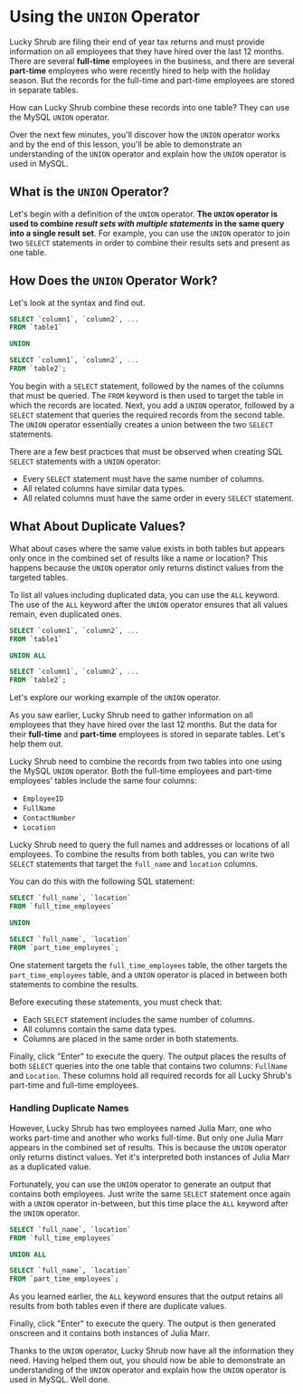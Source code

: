 # **Using the `UNION` Operator**

Lucky Shrub are filing their end of year tax returns and must provide information on all employees that they have hired over the last 12 months. There are several **full-time** employees in the business, and there are several **part-time** employees who were recently hired to help with the holiday season. But the records for the full-time and part-time employees are stored in separate tables.

How can Lucky Shrub combine these records into one table? They can use the MySQL `UNION` operator.

Over the next few minutes, you'll discover how the `UNION` operator works and by the end of this lesson, you'll be able to demonstrate an understanding of the `UNION` operator and explain how the `UNION` operator is used in MySQL.

## **What is the `UNION` Operator?**

Let's begin with a definition of the `UNION` operator. **The `UNION` operator is used to combine *result sets with multiple statements* in the same query into a single result set**. For example, you can use the `UNION` operator to join two `SELECT` statements in order to combine their results sets and present as one table.

## **How Does the `UNION` Operator Work?**

Let's look at the syntax and find out.

```sql
SELECT `column1`, `column2`, ...
FROM `table1`

UNION

SELECT `column1`, `column2`, ...
FROM `table2`;
```

You begin with a `SELECT` statement, followed by the names of the columns that must be queried. The `FROM` keyword is then used to target the table in which the records are located. Next, you add a `UNION` operator, followed by a `SELECT` statement that queries the required records from the second table. The `UNION` operator essentially creates a union between the two `SELECT` statements.

There are a few best practices that must be observed when creating SQL `SELECT` statements with a `UNION` operator:
- Every `SELECT` statement must have the same number of columns.
- All related columns have similar data types.
- All related columns must have the same order in every `SELECT` statement.

## **What About Duplicate Values?**

What about cases where the same value exists in both tables but appears only once in the combined set of results like a name or location? This happens because the `UNION` operator only returns distinct values from the targeted tables.

To list all values including duplicated data, you can use the `ALL` keyword. The use of the `ALL` keyword after the `UNION` operator ensures that all values remain, even duplicated ones.

```sql
SELECT `column1`, `column2`, ...
FROM `table1`

UNION ALL

SELECT `column1`, `column2`, ...
FROM `table2`;
```

Let's explore our working example of the `UNION` operator.

As you saw earlier, Lucky Shrub need to gather information on all employees that they have hired over the last 12 months. But the data for their **full-time** and **part-time** employees is stored in separate tables. Let's help them out.

Lucky Shrub need to combine the records from two tables into one using the MySQL `UNION` operator. Both the full-time employees and part-time employees' tables include the same four columns:

- `EmployeeID`
- `FullName`
- `ContactNumber`
- `Location`

Lucky Shrub need to query the full names and addresses or locations of all employees. To combine the results from both tables, you can write two `SELECT` statements that target the `full_name` and `location` columns.

You can do this with the following SQL statement:

```sql
SELECT `full_name`, `location`
FROM `full_time_employees`

UNION

SELECT `full_name`, `location`
FROM `part_time_employees`;
```

One statement targets the `full_time_employees` table, the other targets the `part_time_employees` table, and a `UNION` operator is placed in between both statements to combine the results.

Before executing these statements, you must check that:
- Each `SELECT` statement includes the same number of columns.
- All columns contain the same data types.
- Columns are placed in the same order in both statements.

Finally, click "Enter" to execute the query. The output places the results of both `SELECT` queries into the one table that contains two columns: `FullName` and `Location`. These columns hold all required records for all Lucky Shrub's part-time and full-time employees.

### **Handling Duplicate Names**

However, Lucky Shrub has two employees named Julia Marr, one who works part-time and another who works full-time. But only one Julia Marr appears in the combined set of results. This is because the `UNION` operator only returns distinct values. Yet it's interpreted both instances of Julia Marr as a duplicated value.

Fortunately, you can use the `UNION` operator to generate an output that contains both employees. Just write the same `SELECT` statement once again with a `UNION` operator in-between, but this time place the `ALL` keyword after the `UNION` operator.

```sql
SELECT `full_name`, `location`
FROM `full_time_employees`

UNION ALL

SELECT `full_name`, `location`
FROM `part_time_employees`;
```

As you learned earlier, the `ALL` keyword ensures that the output retains all results from both tables even if there are duplicate values.

Finally, click "Enter" to execute the query. The output is then generated onscreen and it contains both instances of Julia Marr.

Thanks to the `UNION` operator, Lucky Shrub now have all the information they need. Having helped them out, you should now be able to demonstrate an understanding of the `UNION` operator and explain how the `UNION` operator is used in MySQL. Well done.
